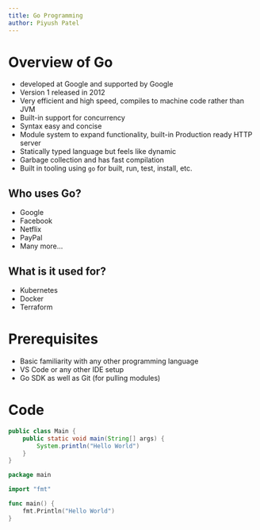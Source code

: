 ```yaml
---
title: Go Programming
author: Piyush Patel
---
```


# Overview of Go

- developed at Google and supported by Google
- Version 1 released in 2012
- Very efficient and high speed, compiles to machine code rather than JVM
- Built-in support for concurrency
- Syntax easy and concise
- Module system to expand functionality, built-in Production ready HTTP server
- Statically typed language but feels like dynamic
- Garbage collection and has fast compilation
- Built in tooling using `go` for built, run, test, install, etc.

## Who uses Go?

- Google
- Facebook
- Netflix
- PayPal
- Many more...

## What is it used for?

- Kubernetes
- Docker
- Terraform

# Prerequisites

- Basic familiarity with any other programming language
- VS Code or any other IDE setup
- Go SDK as well as Git (for pulling modules)

# Code

```java
public class Main {
    public static void main(String[] args) {
        System.println("Hello World")
    }
}
```

```go
package main

import "fmt"

func main() {
    fmt.Println("Hello World")
}
```
